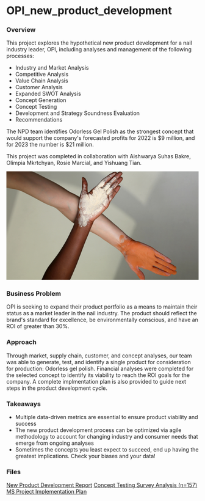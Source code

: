 # OPI_new_product_development
### Overview
This project explores the hypothetical new product development for a nail industry leader, OPI, including analyses and management of the following processes: 
- Industry and Market Analysis
- Competitive Analysis
- Value Chain Analysis
- Customer Analysis
- Expanded SWOT Analysis
- Concept Generation
- Concept Testing
- Development and Strategy Soundness Evaluation
- Recommendations

The NPD team identifies Odorless Gel Polish as the strongest concept that would support the company's forecasted profits for 2022 is $9 million, and for 2023 the number is $21 million.

This project was completed in collaboration with Aishwarya Suhas Bakre, Olimpia Mkrtchyan, Rosie Marcial, and Yishuang Tian.

![concept-3](https://github.com/lopezaly/OPI_new_product_development/blob/main/3.png)

### Business Problem 
OPI is seeking to expand their product portfolio as a means to maintain their status as a market leader in the nail industry. The product should reflect the brand's standard for excellence, be environmentally conscious, and have an ROI of greater than 30%.

### Approach 
Through market, supply chain, customer, and concept analyses, our team was able to generate, test, and identify a single product for consideration for production: Odorless gel polish. Financial analyses were completed for the selected concept to identify its viability to reach the ROI goals for the company. A complete implmentation plan is also provided to guide next steps in the product development cycle.

### Takeaways
- Multiple data-driven metrics are essential to ensure product viability and success
- The new product development process can be optimized via agile methodology to account for changing industry and consumer needs that emerge from ongoing analyses
- Sometimes the concepts you least expect to succeed, end up having the greatest implications. Check your biases and your data!

### Files
[New Product Development Report](https://github.com/lopezaly/OPI_new_product_development/blob/main/Final%20NPD%20Group%20Project%20-%20OPI.pdf)
[Concept Testing Survey Analysis (n=157)](https://github.com/lopezaly/OPI_new_product_development/blob/main/NPD%20-%20Survey%20Analysis.ipynb)
[MS Project Implementation Plan](https://github.com/lopezaly/OPI_new_product_development/blob/main/NPD-OPI-odorless-gel.mpp)
